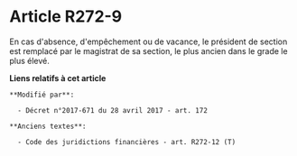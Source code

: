 # Article R272-9

En cas d'absence, d'empêchement ou de vacance, le président de section est remplacé par le magistrat de sa section, le plus
ancien dans le grade le plus élevé.

**Liens relatifs à cet article**

	**Modifié par**:

	  - Décret n°2017-671 du 28 avril 2017 - art. 172

	**Anciens textes**:

	  - Code des juridictions financières - art. R272-12 (T)
